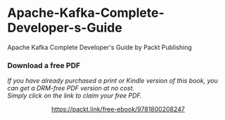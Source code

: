 # Apache-Kafka-Complete-Developer-s-Guide
Apache Kafka Complete Developer's Guide by Packt Publishing
### Download a free PDF

 <i>If you have already purchased a print or Kindle version of this book, you can get a DRM-free PDF version at no cost.<br>Simply click on the link to claim your free PDF.</i>
<p align="center"> <a href="https://packt.link/free-ebook/9781800208247">https://packt.link/free-ebook/9781800208247 </a> </p>